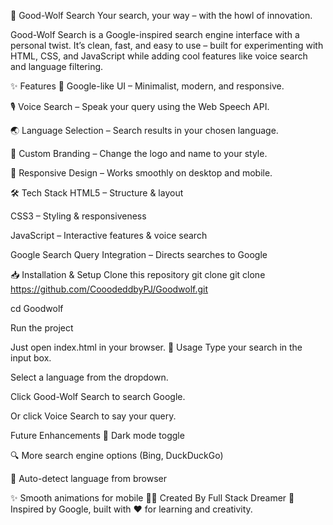 🐺 Good-Wolf Search
Your search, your way – with the howl of innovation.

Good-Wolf Search is a Google-inspired search engine interface with a personal twist.
It’s clean, fast, and easy to use – built for experimenting with HTML, CSS, and JavaScript while adding cool features like voice search and language filtering.

✨ Features
🎯 Google-like UI – Minimalist, modern, and responsive.

🎙 Voice Search – Speak your query using the Web Speech API.

🌏 Language Selection – Search results in your chosen language.

🐾 Custom Branding – Change the logo and name to your style.

📱 Responsive Design – Works smoothly on desktop and mobile.

🛠 Tech Stack
HTML5 – Structure & layout

CSS3 – Styling & responsiveness

JavaScript – Interactive features & voice search

Google Search Query Integration – Directs searches to Google

📥 Installation & Setup
Clone this repository
git clone git clone https://github.com/CooodeddbyPJ/Goodwolf.git

cd Goodwolf

Run the project

Just open index.html in your browser.
🚀 Usage
Type your search in the input box.

Select a language from the dropdown.

Click Good-Wolf Search to search Google.

Or click Voice Search to say your query.

 Future Enhancements
🌙 Dark mode toggle

🔍 More search engine options (Bing, DuckDuckGo)

🧠 Auto-detect language from browser

✨ Smooth animations for mobile
👨‍💻 Created By
Full Stack Dreamer
🐺 Inspired by Google, built with ❤️ for learning and creativity.

